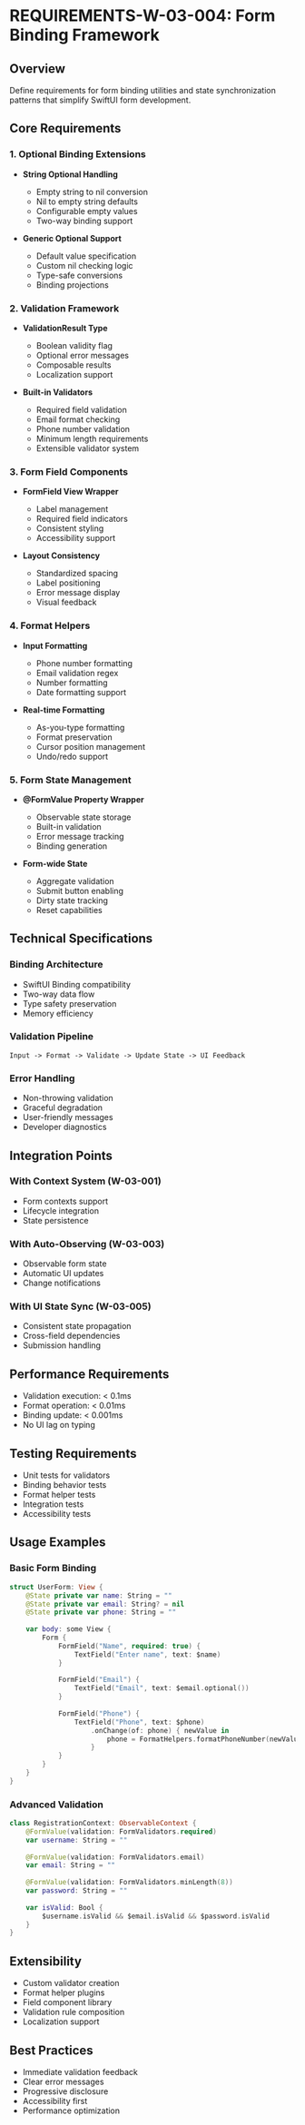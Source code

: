 # REQUIREMENTS-W-03-004: Form Binding Framework

## Overview
Define requirements for form binding utilities and state synchronization patterns that simplify SwiftUI form development.

## Core Requirements

### 1. Optional Binding Extensions
- **String Optional Handling**
  - Empty string to nil conversion
  - Nil to empty string defaults
  - Configurable empty values
  - Two-way binding support

- **Generic Optional Support**
  - Default value specification
  - Custom nil checking logic
  - Type-safe conversions
  - Binding projections

### 2. Validation Framework
- **ValidationResult Type**
  - Boolean validity flag
  - Optional error messages
  - Composable results
  - Localization support

- **Built-in Validators**
  - Required field validation
  - Email format checking
  - Phone number validation
  - Minimum length requirements
  - Extensible validator system

### 3. Form Field Components
- **FormField View Wrapper**
  - Label management
  - Required field indicators
  - Consistent styling
  - Accessibility support

- **Layout Consistency**
  - Standardized spacing
  - Label positioning
  - Error message display
  - Visual feedback

### 4. Format Helpers
- **Input Formatting**
  - Phone number formatting
  - Email validation regex
  - Number formatting
  - Date formatting support

- **Real-time Formatting**
  - As-you-type formatting
  - Format preservation
  - Cursor position management
  - Undo/redo support

### 5. Form State Management
- **@FormValue Property Wrapper**
  - Observable state storage
  - Built-in validation
  - Error message tracking
  - Binding generation

- **Form-wide State**
  - Aggregate validation
  - Submit button enabling
  - Dirty state tracking
  - Reset capabilities

## Technical Specifications

### Binding Architecture
- SwiftUI Binding compatibility
- Two-way data flow
- Type safety preservation
- Memory efficiency

### Validation Pipeline
```
Input -> Format -> Validate -> Update State -> UI Feedback
```

### Error Handling
- Non-throwing validation
- Graceful degradation
- User-friendly messages
- Developer diagnostics

## Integration Points

### With Context System (W-03-001)
- Form contexts support
- Lifecycle integration
- State persistence

### With Auto-Observing (W-03-003)
- Observable form state
- Automatic UI updates
- Change notifications

### With UI State Sync (W-03-005)
- Consistent state propagation
- Cross-field dependencies
- Submission handling

## Performance Requirements
- Validation execution: < 0.1ms
- Format operation: < 0.01ms
- Binding update: < 0.001ms
- No UI lag on typing

## Testing Requirements
- Unit tests for validators
- Binding behavior tests
- Format helper tests
- Integration tests
- Accessibility tests

## Usage Examples

### Basic Form Binding
```swift
struct UserForm: View {
    @State private var name: String = ""
    @State private var email: String? = nil
    @State private var phone: String = ""
    
    var body: some View {
        Form {
            FormField("Name", required: true) {
                TextField("Enter name", text: $name)
            }
            
            FormField("Email") {
                TextField("Email", text: $email.optional())
            }
            
            FormField("Phone") {
                TextField("Phone", text: $phone)
                    .onChange(of: phone) { newValue in
                        phone = FormatHelpers.formatPhoneNumber(newValue)
                    }
            }
        }
    }
}
```

### Advanced Validation
```swift
class RegistrationContext: ObservableContext {
    @FormValue(validation: FormValidators.required)
    var username: String = ""
    
    @FormValue(validation: FormValidators.email)
    var email: String = ""
    
    @FormValue(validation: FormValidators.minLength(8))
    var password: String = ""
    
    var isValid: Bool {
        $username.isValid && $email.isValid && $password.isValid
    }
}
```

## Extensibility
- Custom validator creation
- Format helper plugins
- Field component library
- Validation rule composition
- Localization support

## Best Practices
- Immediate validation feedback
- Clear error messages
- Progressive disclosure
- Accessibility first
- Performance optimization